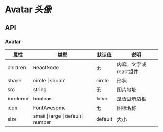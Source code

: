 # Avatar *头像*

<example />

## API

### Avatar

| 属性 | 类型 | 默认值 | 说明 |
| --- | --- | --- | --- |
| children | ReactNode | 无 | 内容，文字或react组件 |
| shape | circle \| square | circle | 形状 |
| src | string | 无 | 图片地址 |
| bordered | boolean | false | 是否显示边框 |
| icon | FontAwesome | 无 | 图标名称 |
| size | small \| large \| default \| number | default | 大小 |
